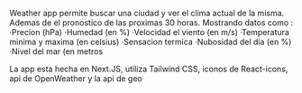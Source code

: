 Weather app permite buscar una ciudad y ver el clima actual de la misma.
Ademas de el pronostico de las proximas 30 horas. Mostrando datos como :
  ·Precion (hPa)
  ·Humedad (en %)
  ·Velocidad el viento (en m/s)
  ·Temperatura minima y maxima (en celsius)
  ·Sensacion termica
  ·Nubosidad del dia (en %)
  ·Nivel del mar (en metros

La app esta hecha en Next.JS, utiliza Tailwind CSS, iconos de React-icons, api de OpenWeather y la api de geo
